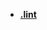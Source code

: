 * [**.lint**](/Code%20Language/backend/go/site_package/third-pkg/golangci-lint/运行时配置/.testdata/.lint/README)  
